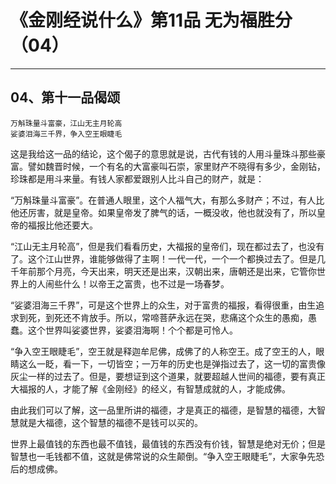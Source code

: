 # 《金刚经说什么》第11品 无为福胜分（04）

------

## 04、第十一品偈颂

```
万斛珠量斗富豪，江山无主月轮高
娑婆泪海三千界，争入空王眼睫毛
```

这是我给这一品的结论，这个偈子的意思就是说，古代有钱的人用斗量珠斗那些豪富。譬如魏晋时候，一个有名的大富豪叫石崇，家里财产不晓得有多少，金刚钻，珍珠都是用斗来量。有钱人家都爱跟别人比斗自己的财产，就是：

“万斛珠量斗富豪”。在普通人眼里，这个人福气大，有那么多财产；不过，有人比他还厉害，就是皇帝。如果皇帝发了脾气的话，一概没收，他也就没有了，所以皇帝的福报比他还要大。

“江山无主月轮高”，但是我们看看历史，大福报的皇帝们，现在都过去了，也没有了。这个江山世界，谁能够做得了主啊！一代一代，一个一个都换过去了。但是几千年前那个月亮，今天出来，明天还是出来，汉朝出来，唐朝还是出来，它管你世界上的人闹些什么！以帝王之富贵，也不过是一场春梦。

“娑婆泪海三千界”，可是这个世界上的众生，对于富贵的福报，看得很重，由生追求到死，到死还不肯放手。所以，常啼菩萨永远在哭，悲痛这个众生的愚痴，愚蠢。这个世界叫娑婆世界，娑婆泪海啊！个个都是可怜人。

“争入空王眼睫毛”，空王就是释迦牟尼佛，成佛了的人称空王。成了空王的人，眼睛这么一眨，看一下，一切皆空；一万年的历史也是弹指过去了，这一切的富贵像灰尘一样的过去了。但是，要想证到这个道果，就要超越人世间的福德，要有真正大福报的人，才能了解《金刚经》的经义，有智慧成就的人，才能成佛。

由此我们可以了解，这一品里所讲的福德，才是真正的福德，是智慧的福德，大智慧就是大福德，这个智慧的福德不是钱可以买的。

世界上最值钱的东西也最不值钱，最值钱的东西没有价钱，智慧是绝对无价；但是智慧也一毛钱都不值，这就是佛常说的众生颠倒。“争入空王眼睫毛”，大家争先恐后的想成佛。

